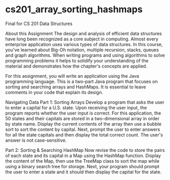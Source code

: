 # cs201_array_sorting_hashmaps
Final for CS 201 Data Structures

About this Assignment
The design and analysis of efficient data structures have long been recognized as a core subject in computing. Almost every enterprise application uses various types of data structures. In this course, you've learned about Big-Oh notation, multiple recursion, stacks, queues and graph algorithms. When writing programs and using algorithms to solve programming problems it helps to solidify your understanding of the material and demonstrates how the chapter's concepts are applied.

For this assignment, you will write an application using the Java programming language. This is a two-part Java program that focuses on sorting and searching arrays and HashMaps. It is essential to leave comments in your code that explain its design.

Navigating Data
Part 1: Sorting Arrays
Develop a program that asks the user to enter a capital for a U.S. state. Upon receiving the user input, the program reports whether the user input is correct. For this application, the 50 states and their capitals are stored in a two-dimensional array in order by state name. Display the current contents of the array then use a bubble sort to sort the content by capital. Next, prompt the user to enter answers for all the state capitals and then display the total correct count. The user's answer is not case-sensitive.

Part 2: Sorting & Searching HashMap
Now revise the code to store the pairs of each state and its capital in a Map using the HashMap function. Display the content of the Map, then use the TreeMap class to sort the map while using a binary search tree for storage. Next, your program should prompt the user to enter a state and it should then display the capital for the state.
